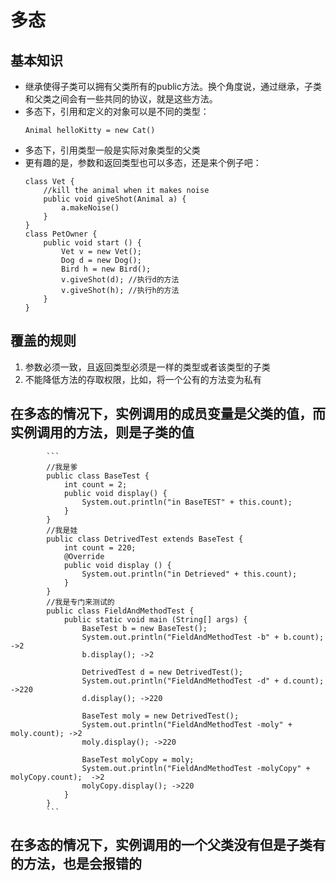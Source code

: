 # 多态
## 基本知识
- 继承使得子类可以拥有父类所有的public方法。换个角度说，通过继承，子类和父类之间会有一些共同的协议，就是这些方法。
- 多态下，引用和定义的对象可以是不同的类型：
    ```
    Animal helloKitty = new Cat()
    ```
- 多态下，引用类型一般是实际对象类型的父类
- 更有趣的是，参数和返回类型也可以多态，还是来个例子吧：
    ```
    class Vet {
        //kill the animal when it makes noise
        public void giveShot(Animal a) {
            a.makeNoise()
        }
    }
    class PetOwner {
        public void start () {
            Vet v = new Vet();
            Dog d = new Dog();
            Bird h = new Bird();
            v.giveShot(d); //执行d的方法
            v.giveShot(h); //执行h的方法
        }
    }

    ```
## 覆盖的规则
1. 参数必须一致，且返回类型必须是一样的类型或者该类型的子类
2. 不能降低方法的存取权限，比如，将一个公有的方法变为私有

## 在多态的情况下，实例调用的成员变量是父类的值，而实例调用的方法，则是子类的值
            ```
            //我是爹
            public class BaseTest {
                int count = 2;
                public void display() {
                    System.out.println("in BaseTEST" + this.count);
                }
            }
            //我是娃
            public class DetrivedTest extends BaseTest {
                int count = 220;
                @Override
                public void display () {
                    System.out.println("in Detrieved" + this.count);
                }
            }
            //我是专门来测试的
            public class FieldAndMethodTest {
                public static void main (String[] args) {
                    BaseTest b = new BaseTest();
                    System.out.println("FieldAndMethodTest -b" + b.count); ->2
                    b.display(); ->2
    
                    DetrivedTest d = new DetrivedTest();
                    System.out.println("FieldAndMethodTest -d" + d.count); ->220
                    d.display(); ->220
    
                    BaseTest moly = new DetrivedTest();
                    System.out.println("FieldAndMethodTest -moly" + moly.count); ->2
                    moly.display(); ->220
    
                    BaseTest molyCopy = moly;
                    System.out.println("FieldAndMethodTest -molyCopy" + molyCopy.count);  ->2
                    molyCopy.display(); ->220
                }
            }
            ```


## 在多态的情况下，实例调用的一个父类没有但是子类有的方法，也是会报错的